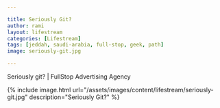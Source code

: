 ```yaml
---

title: Seriously Git?
author: rami
layout: lifestream 
categories: [Lifestream]
tags: [jeddah, saudi-arabia, full-stop, geek, path]
image: seriously-git.jpg

---
```


Seriously git? | FullStop Advertising Agency

{% include image.html url="/assets/images/content/lifestream/seriously-git.jpg" description="Seriously Git?" %}
